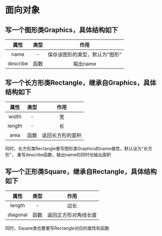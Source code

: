 # 面向对象

## 写一个图形类Graphics，具体结构如下
| 属性        | 类型   |  作用  |
| :--------:   | :-----:  | :----:  |
| name     | - |   保存该图形的类型，默认为"图形"     |
| describe        |   函数   |   输出name   |

## 写一个长方形类Rectangle，继承自Graphics，具体结构如下
| 属性        | 类型   |  作用  |
| :--------:   | :-----:  | :----:  |
| width     | - |   宽     |
| length        |   -   |   长   |
| area        |   函数   |   返回长方形的面积   |


同时，长方形类Rectangle重写图形类Graphics的name属性，默认设为"长方形"，
重写describe函数，输出name的同时也输出面积


## 写一个正形类Square，继承自Rectangle，具体结构如下
| 属性        | 类型   |  作用  |
| :--------:   | :-----:  | :----:  |
| length        |   -   |   边长   |
| diagonal        |   函数   |   返回正方形对角线长度   |

  
同时，Square类也要重写Rectangle对应的属性和函数